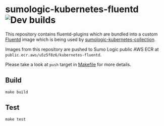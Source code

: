 # sumologic-kubernetes-fluentd ![Dev builds](https://github.com/SumoLogic/sumologic-kubernetes-fluentd/workflows/Dev%20builds/badge.svg)

This repository contains fluentd-plugins which are bundled into a custom
[Fluentd](https://github.com/fluent/fluentd) image which is being used by
[sumologic-kubernetes-collection](https://github.com/SumoLogic/sumologic-kubernetes-collection).

Images from this repository are pushed to Sumo Logic public AWS ECR at `public.ecr.aws/u5z5f8z6/kubernetes-fluentd`.

Please take a look at `push` target in [Makefile](./Makefile) for more details.

## Build

```shell
make build
```

## Test

```shell
make test
```
